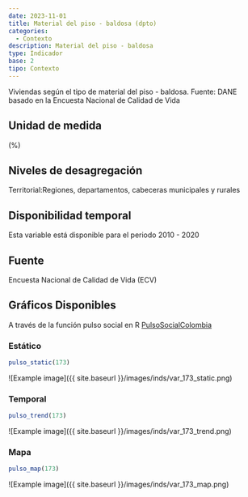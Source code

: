 ```yaml
---
date: 2023-11-01
title: Material del piso - baldosa (dpto)
categories:
  - Contexto
description: Material del piso - baldosa
type: Indicador
base: 2
tipo: Contexto
--- 
```


Viviendas según el tipo de material del piso - baldosa.
Fuente: DANE basado en la Encuesta Nacional de Calidad de Vida

## Unidad de medida
(%)

## Niveles de desagregación
Territorial:Regiones, departamentos, cabeceras municipales y rurales

## Disponibilidad temporal
Esta variable está disponible para el periodo 2010 - 2020

## Fuente
Encuesta Nacional de Calidad de Vida (ECV)

## Gráficos Disponibles

A través de la función pulso social en R [PulsoSocialColombia](https://github.com/pulsosocialcolombia/PulsoSocialColombia)

### Estático

``` R
pulso_static(173)
```

![Example image]({{ site.baseurl }}/images/inds/var_173_static.png)

### Temporal

``` R
pulso_trend(173)
```

![Example image]({{ site.baseurl }}/images/inds/var_173_trend.png)

### Mapa

``` R
pulso_map(173)
```

![Example image]({{ site.baseurl }}/images/inds/var_173_map.png)